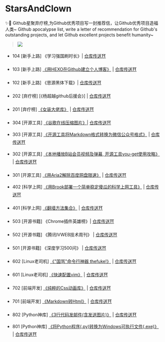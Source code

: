 # StarsAndClown

✨🤡 Github星聚弃疗榜,为Github优秀项目写一封推荐信，让Github优秀项目造福人类~ Github apocalypse list, write a letter of recommendation for Github's outstanding projects, and let Github excellent projects benefit humanity~

> ![](https://upload-images.jianshu.io/upload_images/3203841-bfb9c8d9fbcf3958.png)

* 104 [新手上路] 《学习强国刷时长》| [仓库传送⛩](https://github.com/fuck-xuexiqiangguo/Fuck-XueXiQiangGuo)

* 103 [新手上路]  [《用HEXO在Github建立个人博客》](用HEXO在Github建立个人博客) \|  [仓库传送⛩](https://github.com/hexojs/hexo)

* 102 [新手上路]  《思源黑体下载》|  [仓库传送⛩](https://github.com/adobe-fonts/source-han-sans)

* 202 [弃疗榜] [《杨超越github后援会》] | [仓库传送⛩](https://github.com/ccyyycy)

* 201 [弃疗榜]  [《女装大佬库》](https://www.jianshu.com/p/ea4b6c71ac13) | [仓库传送⛩](https://github.com/daneden/animate.css)

* 304 [开源工具] [《谷歌在线压缩图片》](https://squoosh.app/)\| [仓库传送⛩](https://github.com/GoogleChromeLabs/squoosh/)

* 303 [开源工具] [《开源工具将Markdown格式转换为微信公众号格式》](https://www.jianshu.com/p/ebeeea770b81) |  [仓库传送⛩](https://github.com/lyricat/wechat-format)

* 302 [开源工具]  [《本地播放B站会员视频及弹幕, 开源工具you-get使用攻略》](https://www.jianshu.com/p/14d512257264) | [仓库传送⛩](https://github.com/soimort/you-get)

* 301 [开源工具]  [《用Aria2解除百度网盘限速》](https://github.com/aria2/aria2) \| [仓库传送⛩](https://www.jianshu.com/p/8eeb1da6171e)

* 402 [科学上网]  [《用Brook部署一个简单稳定傻瓜的科学上网工具》](https://zhaoolee.gitbooks.io/chrome/content/yong-brook-bu-shu-yi-ge-jian-dan-wen-ding-sha-gua-de-ke-xue-shang-wang-gong-ju.html) | [仓库传送⛩](https://github.com/txthinking/brook)

- 401 [科学上网] [《翻墙方法集合》](https://github.com/bannedbook/fanqiang/wiki) |  [仓库传送⛩](https://github.com/bannedbook/fanqiang)

-  503 [开源书籍]  《Chrome插件英雄榜》|  [仓库传送⛩](https://github.com/zhaoolee/ChromeAppHeroes)

- 502 [开源书籍] 《腾讯IVWEB技术周刊》 |  [仓库传送⛩](https://github.com/iv-web/weekly)

- 501 [开源书籍] 《深度学习500问》 |  [仓库传送⛩](https://github.com/scutan90/DeepLearning-500-questions)


* 602 [Linux老司机] [《"国骂"命令行神器 thefuke!》](https://www.jianshu.com/p/1415af160a22) | [仓库传送⛩](https://github.com/nvbn/thefuck)

* 601 [Linux老司机]  [《快速配置vim》](https://www.jianshu.com/p/33eea78b7bad) \| [仓库传送⛩](https://github.com/ma6174/vim-deprecated)

* 702 [前端开发]  [《纯粹的Css动画库》](https://www.jianshu.com/p/85725d376d1d) | [仓库传送⛩](https://github.com/daneden/animate.css)

* 701 [前端开发]  [《Markdown转Html》](https://www.jianshu.com/p/a57114bd9380) | [仓库传送⛩](https://github.com/showdownjs/showdown)

* 802 [Python神库]  [《3行代码发邮件\(含发送图片\)》](https://www.jianshu.com/p/1be807735914)  \|  [仓库传送⛩](https://github.com/kootenpv/yagmail)

* 801 [Python神库]  [《将Python程序\(.py\)转换为Windows可执行文件\(.exe\)》](https://www.jianshu.com/p/64cb9108a7c6) \| [仓库传送⛩](https://github.com/pyinstaller/pyinstaller)


